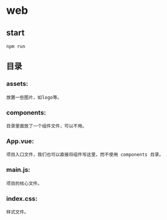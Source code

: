 # web


## start
```
npm run
```


## 目录
### assets: 
```
放置一些图片，如logo等。
```
### components: 
```
目录里面放了一个组件文件，可以不用。
```
### App.vue: 
```
项目入口文件，我们也可以直接将组件写这里，而不使用 components 目录。
```
### main.js: 
```
项目的核心文件。
```
### index.css: 
```
样式文件。
```